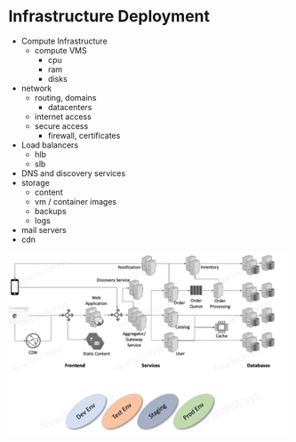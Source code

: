 # Infrastructure Deployment

- Compute Infrastructure
  - compute VMS
    - cpu
    - ram
    - disks
- network
  - routing, domains
    - datacenters
  - internet access
  - secure access
    - firewall, certificates
- Load balancers
  - hlb 
  - slb
- DNS and discovery services
- storage
  - content
  - vm / container images
  - backups
  - logs
- mail servers
- cdn

![Alt text](image-2.png)